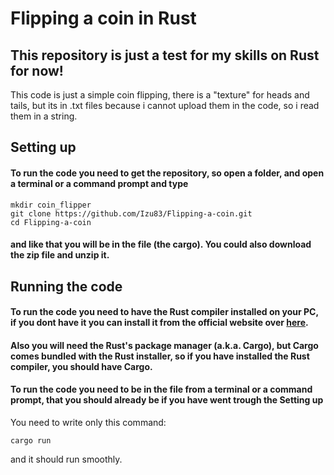# Flipping a coin in Rust

## This repository is just a test for my skills on Rust for now!

This code is just a simple coin flipping, there is a "texture" for heads and tails, but its in .txt files because i cannot upload them in the code, so i read them in a string.

## Setting up

#### To run the code you need to get the repository, so open a folder, and open a terminal or a command prompt and type

```
mkdir coin_flipper
git clone https://github.com/Izu83/Flipping-a-coin.git
cd Flipping-a-coin
```

#### and like that you will be in the file (the cargo). You could also download the zip file and unzip it.

## Running the code

#### To run the code you need to have the Rust compiler installed on your PC, if you dont have it you can install it from the official website over [here](https://www.rust-lang.org/tools/install).

#### Also you will need the Rust's package manager (a.k.a. Cargo), but Cargo comes bundled with the Rust installer, so if you have installed the Rust compiler, you should have Cargo.

#### To run the code you need to be in the file from a terminal or a command prompt, that you should already be if you have went trough the Setting up
You need to write only this command:

```
cargo run
```

and it should run smoothly.